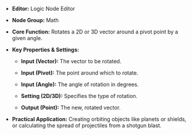 - **Editor:** Logic Node Editor
    
- **Node Group:** Math
    
- **Core Function:** Rotates a 2D or 3D vector around a pivot point by a given angle.
    
- **Key Properties & Settings:**
    
    - **Input (Vector):** The vector to be rotated.
        
    - **Input (Pivot):** The point around which to rotate.
        
    - **Input (Angle):** The angle of rotation in degrees.
        
    - **Setting (2D/3D):** Specifies the type of rotation.
        
    - **Output (Point):** The new, rotated vector.
        
- **Practical Application:** Creating orbiting objects like planets or shields, or calculating the spread of projectiles from a shotgun blast.